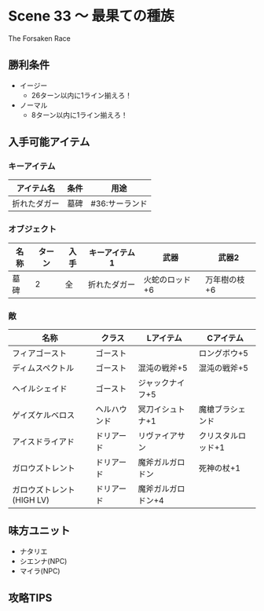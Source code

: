# Scene 33 ～ 最果ての種族  

The Forsaken Race

## 勝利条件 

- イージー
  - 26ターン以内に1ライン揃えろ！
- ノーマル
  - 8ターン以内に1ライン揃えろ！

## 入手可能アイテム 

### キーアイテム

|アイテム名|条件|用途|
|---|---|---|
|折れたダガー|墓碑|#36:サーランド|

### オブジェクト

|名称|ターン|入手|キーアイテム1|武器|武器2|
|---|---|---|---|---|---|
|墓碑|2|全|折れたダガー|火蛇のロッド+6|万年樹の枝+6|

### 敵

|名称|クラス|Lアイテム|Cアイテム|
|---|---|---|---|
|フィアゴースト|ゴースト||ロングボウ+5|
|ディムスペクトル|ゴースト|混沌の戦斧+5|混沌の戦斧+5|
|ヘイルシェイド|ゴースト|ジャックナイフ+5||
|ゲイズケルベロス|ヘルハウンド|冥刀イシュトナ+1|魔槍ブラシェンド|
|アイスドライアド|ドリアード|リヴァイアサン|クリスタルロッド+1|
|ガロウズトレント|ドリアード|魔斧ガルガロドン|死神の杖+1|
|ガロウズトレント(HIGH LV)|ドリアード|魔斧ガルガロドン+4||

## 味方ユニット 

- ナタリエ
- シエンナ(NPC)
- マイラ(NPC)

## 攻略TIPS 

